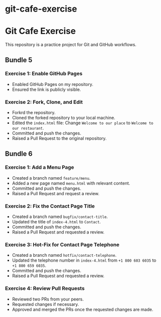 # git-cafe-exercise
# Git Cafe Exercise

This repository is a practice project for Git and GitHub workflows.

## Bundle 5

### Exercise 1: Enable GitHub Pages
- Enabled GitHub Pages on my repository.
- Ensured the link is publicly visible.

### Exercise 2: Fork, Clone, and Edit
- Forkrd the repository.
- Cloned the forked repository to your local machine.
- Edited the `index.html` file: Change `Welcome to our place` to `Welcome to our restaurant`.
- Committed and push the changes.
- Raised a Pull Request to the original repository.

## Bundle 6

### Exercise 1: Add a Menu Page
- Created a branch named `feature/menu`.
- Added a new page named `menu.html` with relevant content.
- Committed and push the changes.
- Raised a Pull Request and request a review.

### Exercise 2: Fix the Contact Page Title
- Created a branch named `bugfix/contact-title`.
- Updated the title of `index-4.html` to `Contact`.
- Committed and push the changes.
- Raised a Pull Request and requested a review.

### Exercise 3: Hot-Fix for Contact Page Telephone
- Created a branch named `hotfix/contact-telephone`.
- Updated the telephone number in `index-4.html` from `+1 800 603 6035` to `+1 800 659 6035`.
- Committed and push the changes.
- Raised a Pull Request and requested a review.

### Exercise 4: Review Pull Requests
- Reviewed two PRs from your peers.
- Requested changes if necessary.
- Approved and merged the PRs once the requested changes are made.





